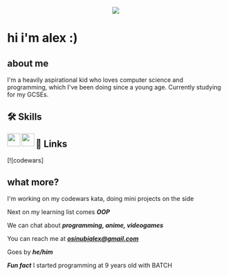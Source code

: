 <p align="center">
  <img src="https://camo.githubusercontent.com/abce3566044253c8761400d8537568f8d3c6aa4835b2b52b3a50630377181d70/68747470733a2f2f692e696d6775722e636f6d2f6c6b65714d71732e676966" />
</p>


# hi i'm alex :)


## about me
I'm a heavily aspirational kid who loves computer science and programming, which I've been doing since a young age. Currently studying for my GCSEs.


## 🛠 Skills
<img align="left" width="30" height="30" src="https://github.com/dragonbough/dragonbough/assets/99271006/54f52bd1-a843-46fe-8245-db2002a74a45">


<img align="left" width="30" height="30" src="https://github.com/dragonbough/dragonbough/assets/99271006/ee8cc16c-a638-4148-9a10-291859965e8f">


## 🔗 Links
[![codewars]


## what more?
I'm working on my codewars kata, doing mini projects on the side 

Next on my learning list comes ***OOP***

We can chat about ***programming, anime, videogames***

You can reach me at ***osinubialex@gmail.com***

Goes by ***he/him***

***Fun fact*** I started programming at 9 years old with BATCH

